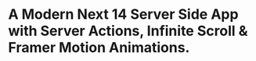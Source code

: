 # A Modern Next 14 Server Side App with Server Actions, Infinite Scroll & Framer Motion Animations.


